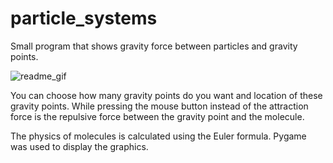 # particle_systems
Small program that shows gravity force between particles and gravity points. 

![readme_gif](https://user-images.githubusercontent.com/29454728/52166225-c16fda00-270a-11e9-9213-6fdb8cf9657c.gif)

You can choose how many gravity points do you want and location of these gravity points.
While pressing the mouse button instead of the attraction force is the repulsive force between the gravity point and the molecule.

The physics of molecules is calculated using the Euler formula.
Pygame was used to display the graphics.
